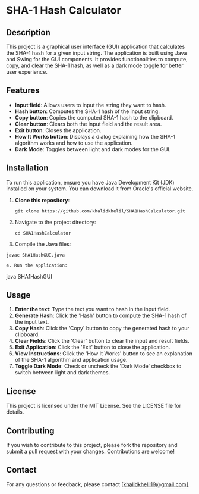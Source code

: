 # SHA-1 Hash Calculator

## Description

This project is a graphical user interface (GUI) application that calculates the SHA-1 hash for a given input string. The application is built using Java and Swing for the GUI components. It provides functionalities to compute, copy, and clear the SHA-1 hash, as well as a dark mode toggle for better user experience.

## Features

- **Input field**: Allows users to input the string they want to hash.
- **Hash button**: Computes the SHA-1 hash of the input string.
- **Copy button**: Copies the computed SHA-1 hash to the clipboard.
- **Clear button**: Clears both the input field and the result area.
- **Exit button**: Closes the application.
- **How It Works button**: Displays a dialog explaining how the SHA-1 algorithm works and how to use the application.
- **Dark Mode**: Toggles between light and dark modes for the GUI.

## Installation

To run this application, ensure you have Java Development Kit (JDK) installed on your system. You can download it from Oracle's official website.

1. **Clone this repository**:
   ```
   git clone https://github.com/khalidkhelil/SHA1HashCalculator.git

2. Navigate to the project directory:
   ```
   cd SHA1HashCalculator

3. Compile the Java files:
  ```
javac SHA1HashGUI.java

4. Run the application:
   ```
  java SHA1HashGUI


## Usage

1. **Enter the text**: Type the text you want to hash in the input field.
2. **Generate Hash**: Click the 'Hash' button to compute the SHA-1 hash of the input text.
3. **Copy Hash**: Click the 'Copy' button to copy the generated hash to your clipboard.
4. **Clear Fields**: Click the 'Clear' button to clear the input and result fields.
5. **Exit Application**: Click the 'Exit' button to close the application.
6. **View Instructions**: Click the 'How It Works' button to see an explanation of the SHA-1 algorithm and application usage.
7. **Toggle Dark Mode**: Check or uncheck the 'Dark Mode' checkbox to switch between light and dark themes.

## License

This project is licensed under the MIT License. See the LICENSE file for details.

## Contributing

If you wish to contribute to this project, please fork the repository and submit a pull request with your changes. Contributions are welcome!

## Contact

For any questions or feedback, please contact [khalidkhelil19@gmail.com].
